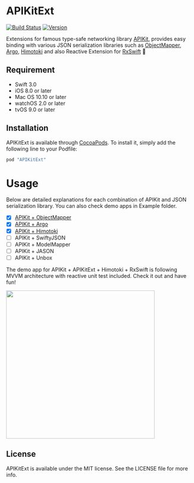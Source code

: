 # APIKitExt
[![Build Status](https://travis-ci.org/DTVD/APIKitExt.svg?branch=master)](https://travis-ci.org/DTVD/APIKitExt)
[![Version](https://img.shields.io/cocoapods/v/APIKitExt.svg)]()

Extensions for famous type-safe networking library [APIKit](https://github.com/ishkawa/APIKit), provides easy binding with various JSON serialization libraries such as [ObjectMapper](https://github.com/Hearst-DD/ObjectMapper), [Argo](https://github.com/thoughtbot/Argo), [Himotoki](https://github.com/ikesyo/Himotoki) and also Reactive Extension for [RxSwift](https://github.com/ReactiveX/RxSwift) :tada:

## Requirement
* Swift 3.0
* iOS 8.0 or later
* Mac OS 10.10 or later
* watchOS 2.0 or later
* tvOS 9.0 or later

## Installation
APIKitExt is available through [CocoaPods](http://cocoapods.org). To install
it, simply add the following line to your Podfile:

```ruby
pod "APIKitExt"
```

# Usage
Below are detailed explanations for each combination of APIKit and JSON serialization library. You can also check demo apps in Example folder.

* [x] [APIKit + ObjectMapper](https://github.com/DTVD/APIKitExt/blob/master/ObjectMapperUsage.md)
* [x] [APIKit + Argo](https://github.com/DTVD/APIKitExt/blob/master/ArgoUsage.md)
* [x] [APIKit + Himotoki](https://github.com/DTVD/APIKitExt/blob/master/HimotokiUsage.md)
* [ ] APIKit + SwiftyJSON
* [ ] APIKit + ModelMapper
* [ ] APIKit + JASON
* [ ] APIKit + Unbox

The demo app for APIKit + APIKitExt + Himotoki + RxSwift is following MVVM architecture with reactive unit test included. Check it out and have fun!

<img src="http://i.imgur.com/QHqZqOA.png" width="400"/>


## License
APIKitExt is available under the MIT license. See the LICENSE file for more info.
